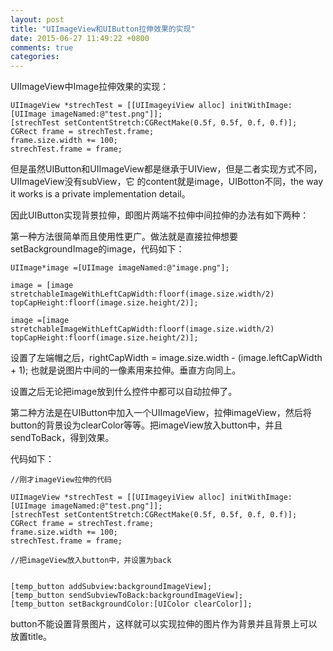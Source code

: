 ```yaml
---
layout: post
title: "UIImageView和UIButton拉伸效果的实现"
date: 2015-06-27 11:49:22 +0800
comments: true
categories: 
---
```


UIImageView中Image拉伸效果的实现：


    UIImageView *strechTest = [[UIImageyiView alloc] initWithImage:[UIImage imageNamed:@"test.png"]];
    [strechTest setContentStretch:CGRectMake(0.5f, 0.5f, 0.f, 0.f)];
    CGRect frame = strechTest.frame;
    frame.size.width += 100;
    strechTest.frame = frame;

 

但是虽然UIButton和UIImageView都是继承于UIView，但是二者实现方式不同，UIImageView没有subView，它 的content就是image，UIBotton不同，the way it works is a private implementation detail。

因此UIButton实现背景拉伸，即图片两端不拉伸中间拉伸的办法有如下两种：

第一种方法很简单而且使用性更广。做法就是直接拉伸想要setBackgroundImage的image，代码如下：

	UIImage*image =[UIImage imageNamed:@"image.png"];
	
	image = [image stretchableImageWithLeftCapWidth:floorf(image.size.width/2) topCapHeight:floorf(image.size.height/2)];
	
	image =[image stretchableImageWithLeftCapWidth:floorf(image.size.width/2) topCapHeight:floorf(image.size.height/2)];

设置了左端帽之后，rightCapWidth = image.size.width - (image.leftCapWidth + 1); 也就是说图片中间的一像素用来拉伸。垂直方向同上。

设置之后无论把image放到什么控件中都可以自动拉伸了。

第二种方法是在UIButton中加入一个UIImageView，拉伸imageView，然后将button的背景设为clearColor等等。把imageView放入button中，并且sendToBack，得到效果。

代码如下：

	//刚才imageView拉伸的代码

    UIImageView *strechTest = [[UIImageyiView alloc] initWithImage:[UIImage imageNamed:@"test.png"]];
    [strechTest setContentStretch:CGRectMake(0.5f, 0.5f, 0.f, 0.f)];
    CGRect frame = strechTest.frame;
    frame.size.width += 100;
    strechTest.frame = frame;

	//把imageView放入button中，并设置为back


    [temp_button addSubview:backgroundImageView];
    [temp_button sendSubviewToBack:backgroundImageView];
    [temp_button setBackgroundColor:[UIColor clearColor]];

 

button不能设置背景图片，这样就可以实现拉伸的图片作为背景并且背景上可以放置title。